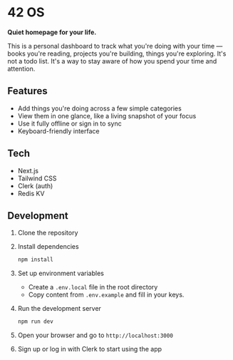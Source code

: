 # 42 OS

**Quiet homepage for your life.**

This is a personal dashboard to track what you're doing with your time — books you're reading, projects you're building, things you're exploring. It's not a todo list. It's a way to stay aware of how you spend your time and attention.

## Features

- Add things you're doing across a few simple categories
- View them in one glance, like a living snapshot of your focus
- Use it fully offline or sign in to sync
- Keyboard-friendly interface

## Tech

- Next.js
- Tailwind CSS
- Clerk (auth)
- Redis KV

## Development

1. Clone the repository

2. Install dependencies

   ```bash
   npm install
   ```

3. Set up environment variables

   - Create a `.env.local` file in the root directory
   - Copy content from `.env.example` and fill in your keys.

4. Run the development server
   ```bash
   npm run dev
   ```
5. Open your browser and go to `http://localhost:3000`
6. Sign up or log in with Clerk to start using the app
